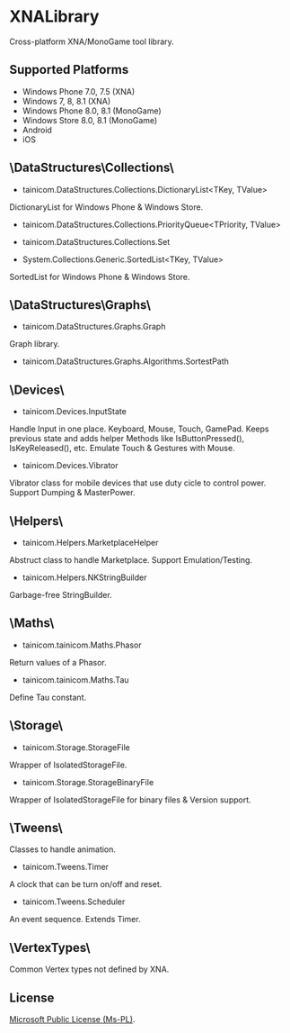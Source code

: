 # XNALibrary
Cross-platform XNA/MonoGame tool library.


## Supported Platforms

* Windows Phone 7.0, 7.5 (XNA)
* Windows 7, 8, 8.1 (XNA)
* Windows Phone 8.0, 8.1 (MonoGame)
* Windows Store 8.0, 8.1 (MonoGame)
* Android
* iOS


## \DataStructures\Collections\

 * tainicom.DataStructures.Collections.DictionaryList<TKey, TValue>

DictionaryList for Windows Phone & Windows Store.

 * tainicom.DataStructures.Collections.PriorityQueue<TPriority, TValue>
 
 * tainicom.DataStructures.Collections.Set<TValue>

 * System.Collections.Generic.SortedList<TKey, TValue>

SortedList for Windows Phone & Windows Store.


## \DataStructures\Graphs\

 * tainicom.DataStructures.Graphs.Graph<TNode>

Graph library.

 * tainicom.DataStructures.Graphs.Algorithms.SortestPath<TNode>


## \Devices\

* tainicom.Devices.InputState

Handle Input in one place. Keyboard, Mouse, Touch, GamePad. 
Keeps previous state and adds helper Methods like IsButtonPressed(), IsKeyReleased(), etc.
Emulate Touch & Gestures with Mouse.

* tainicom.Devices.Vibrator

Vibrator class for mobile devices that use duty cicle to control power.
Support Dumping & MasterPower.


## \Helpers\

* tainicom.Helpers.MarketplaceHelper

Abstruct class to handle Marketplace. Support Emulation/Testing.

* tainicom.Helpers.NKStringBuilder

Garbage-free StringBuilder.


## \Maths\

* tainicom.tainicom.Maths.Phasor

Return values of a Phasor.

* tainicom.tainicom.Maths.Tau

Define Tau constant.


## \Storage\

 * tainicom.Storage.StorageFile 

Wrapper of IsolatedStorageFile.

 * tainicom.Storage.StorageBinaryFile

Wrapper of IsolatedStorageFile for binary files & Version support.


## \Tweens\

Classes to handle animation.

 * tainicom.Tweens.Timer 

A clock that can be turn on/off and reset.

 * tainicom.Tweens.Scheduler

An event sequence. Extends Timer.


## \VertexTypes\

Common Vertex types not defined by XNA.



## License

[Microsoft Public License (Ms-PL)](https://github.com/tainicom/XNALibrary/blob/master/LICENSE).
